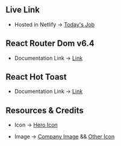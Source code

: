 ## Live Link

- Hosted in Netlify -> [Today's Job](https://herogadget.netlify.app/)

## React Router Dom v6.4

- Documentation Link -> [Link](https://reactrouter.com/en/main/start/overview)

## React Hot Toast

- Documentation Link -> [Link](https://www.npmjs.com/package/react-toastify)

## Resources & Credits

- Icon -> [Hero Icon](https://heroicons.com/)

- Image -> [Company Image](/src/assets/comp_img/) && [Other Icon](/src/assets/Icons/)
